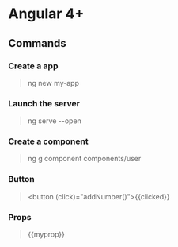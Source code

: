 # Angular 4+

## Commands

### Create a app
> ng new my-app

### Launch the server
> ng serve --open

### Create a component
> ng g component components/user

### Button
> <button (click)="addNumber()">{{clicked}}</button>

### Props
> {{myprop}}
